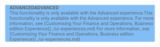 <blockquote STYLE="background: #81BEF7;border-left:None"><span data-ttu-id="0a738-101"><b>ADVANCED</b></span><span class="sxs-lookup"><span data-stu-id="0a738-101"><b>ADVANCED</b></span></span><br /><span data-ttu-id="0a738-102">This functionality is only available with the Advanced experience.</span><span class="sxs-lookup"><span data-stu-id="0a738-102">This functionality is only available with the Advanced experience.</span></span> <span data-ttu-id="0a738-103">For more information, see [Customising Your Finance and Operations, Business edition Experience](../ui-experiences.md) </span><span class="sxs-lookup"><span data-stu-id="0a738-103">For more information, see [Customizing Your Finance and Operations, Business edition  Experience](../ui-experiences.md) </span></span></blockquote>
